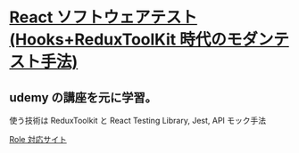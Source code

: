 # [React ソフトウェアテスト(Hooks+ReduxToolKit 時代のモダンテスト手法)](https://www.udemy.com/course/reacthooksreduxtoolkit/)

## udemy の講座を元に学習。

使う技術は ReduxToolkit と React Testing Library, Jest,
API モック手法

[Role 対応サイト](https://github.com/A11yance/aria-query#elements-to-roles)
